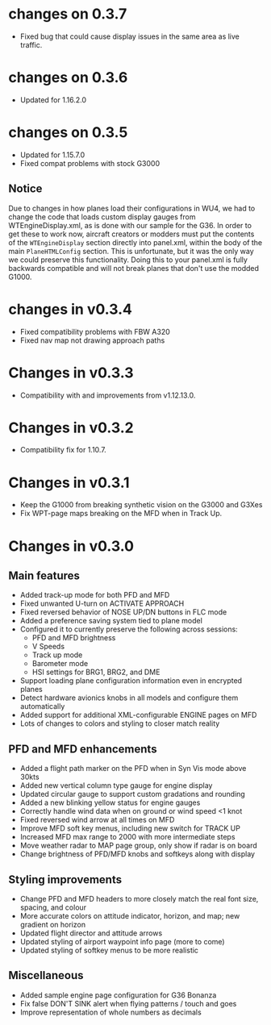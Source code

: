 # changes on 0.3.7
* Fixed bug that could cause display issues in the same area as live traffic.

# changes on 0.3.6
* Updated for 1.16.2.0

# changes on 0.3.5
* Updated for 1.15.7.0
* Fixed compat problems with stock G3000

## Notice

Due to changes in how planes load their configurations in WU4, we had to change the code that loads custom display gauges from WTEngineDisplay.xml, as is done with our sample for the G36.   In order to get these to work now, aircraft creators or modders must put the contents of the `WTEngineDisplay` section directly into panel.xml, within the body of the main `PlaneHTMLConfig` section.   This is unfortunate, but it was the only way we could preserve this functionality.   Doing this to your panel.xml is fully backwards compatible and will not break planes that don't use the modded G1000.

# changes in v0.3.4
* Fixed compatibility problems with FBW A320
* Fixed nav map not drawing approach paths

# Changes in v0.3.3
* Compatibility with and improvements from v1.12.13.0.

# Changes in v0.3.2
* Compatibility fix for 1.10.7.

# Changes in v0.3.1

* Keep the G1000 from breaking synthetic vision on the G3000 and G3Xes
* Fix WPT-page maps breaking on the MFD when in Track Up.

# Changes in v0.3.0

## Main features

* Added track-up mode for both PFD and MFD
* Fixed unwanted U-turn on ACTIVATE APPROACH
* Fixed reversed behavior of NOSE UP/DN buttons in FLC mode
* Added a preference saving system tied to plane model
* Configured it to currently preserve the following across sessions:
  * PFD and MFD brightness
  * V Speeds
  * Track up mode
  * Barometer mode
  * HSI settings for BRG1, BRG2, and DME
* Support loading plane configuration information even in encrypted planes
* Detect hardware avionics knobs in all models and configure them automatically
* Added support for additional XML-configurable ENGINE pages on MFD
* Lots of changes to colors and styling to closer match reality

## PFD and MFD enhancements

* Added a flight path marker on the PFD when in Syn Vis mode above 30kts
* Added new vertical column type gauge for engine display
* Updated circular gauge to support custom gradations and rounding
* Added a new blinking yellow status for engine gauges
* Correctly handle wind data when on ground or wind speed <1 knot
* Fixed reversed wind arrow at all times on MFD
* Improve MFD soft key menus, including new switch for TRACK UP
* Increased MFD max range to 2000 with more intermediate steps
* Move weather radar to MAP page group, only show if radar is on board
* Change brightness of PFD/MFD knobs and softkeys along with display

## Styling improvements
* Change PFD and MFD headers to more closely match the real font size, spacing, and colour
* More accurate colors on attitude indicator, horizon, and map; new gradient on horizon
* Updated flight director and attitude arrows
* Updated styling of airport waypoint info page (more to come)
* Updated styling of softkey menus to be more realistic

## Miscellaneous

* Added sample engine page configuration for G36 Bonanza
* Fix false DON'T SINK alert when flying patterns / touch and goes
* Improve representation of whole numbers as decimals